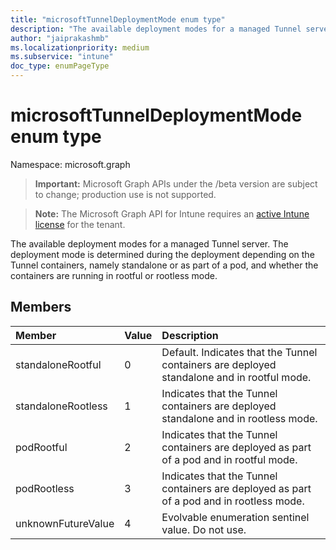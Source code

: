 ```yaml
---
title: "microsoftTunnelDeploymentMode enum type"
description: "The available deployment modes for a managed Tunnel server. The deployment mode is determined during the deployment depending on the Tunnel containers, namely standalone or as part of a pod, and whether the containers are running in rootful or rootless mode."
author: "jaiprakashmb"
ms.localizationpriority: medium
ms.subservice: "intune"
doc_type: enumPageType
---
```


# microsoftTunnelDeploymentMode enum type

Namespace: microsoft.graph
> **Important:** Microsoft Graph APIs under the /beta version are subject to change; production use is not supported.

> **Note:** The Microsoft Graph API for Intune requires an [active Intune license](https://go.microsoft.com/fwlink/?linkid=839381) for the tenant.


The available deployment modes for a managed Tunnel server. The deployment mode is determined during the deployment depending on the Tunnel containers, namely standalone or as part of a pod, and whether the containers are running in rootful or rootless mode.

## Members
|Member|Value|Description|
|:---|:---|:---|
|standaloneRootful|0|Default. Indicates that the Tunnel containers are deployed standalone and in rootful mode.|
|standaloneRootless|1|Indicates that the Tunnel containers are deployed standalone and in rootless mode.|
|podRootful|2|Indicates that the Tunnel containers are deployed as part of a pod and in rootful mode.|
|podRootless|3|Indicates that the Tunnel containers are deployed as part of a pod and in rootless mode.|
|unknownFutureValue|4|Evolvable enumeration sentinel value. Do not use.|
